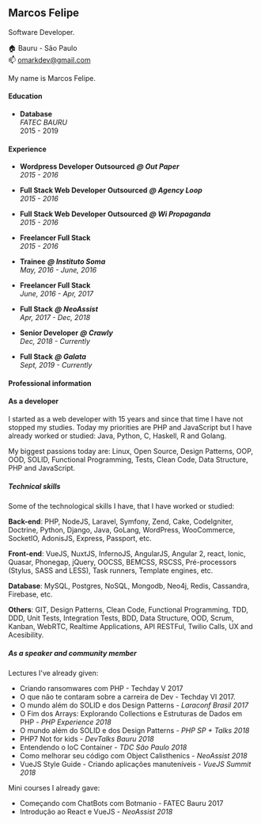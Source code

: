 ## Marcos Felipe

Software Developer.

:house:    Bauru - São Paulo <br>
:mailbox:  omarkdev@gmail.com

My name is Marcos Felipe.

#### Education

* **Database** <br>
*FATEC BAURU* <br>
2015 - 2019

#### Experience

* **Wordpress Developer Outsourced** ***@ Out Paper***<br>
*2015 - 2016*

* **Full Stack Web Developer Outsourced** ***@ Agency Loop***<br>
*2015 - 2016*

* **Full Stack Web Developer Outsourced** ***@ Wi Propaganda***<br>
*2015 - 2016*

* **Freelancer Full Stack**<br>
*2015 - 2016*

* **Trainee** ***@ Instituto Soma***<br>
*May, 2016 - June, 2016*

* **Freelancer Full Stack**<br>
*June, 2016 - Apr, 2017*

* **Full Stack** ***@ NeoAssist***<br>
*Apr, 2017 - Dec, 2018*

* **Senior Developer** ***@ Crawly***<br>
*Dec, 2018 - Currently*

* **Full Stack** ***@ Galata***<br>
*Sept, 2019 - Currently*

#### Professional information

#### As a developer

I started as a web developer with 15 years and since that time I have not stopped my studies. Today my priorities are PHP and JavaScript but I have already worked or studied: Java, Python, C, Haskell, R and Golang.

My biggest passions today are: Linux, Open Source, Design Patterns, OOP, OOD, SOLID, Functional Programming, Tests, Clean Code, Data Structure, PHP and JavaScript.

##### Technical skills 

Some of the technological skills I have, that I have worked or studied:

**Back-end**: PHP, NodeJS, Laravel, Symfony, Zend, Cake, CodeIgniter, Doctrine, Python, Django, Java, GoLang, WordPress, WooCommerce, SocketIO, AdonisJS, Express, Passport, etc.

**Front-end**: VueJS, NuxtJS, InfernoJS, AngularJS, Angular 2, react, Ionic, Quasar, Phonegap, jQuery, OOCSS, BEMCSS, RSCSS, Pré-processors (Stylus, SASS and LESS), Task runners, Template engines, etc.

**Database**: MySQL, Postgres, NoSQL, Mongodb, Neo4j, Redis, Cassandra, Firebase, etc.

**Others**: GIT, Design Patterns, Clean Code, Functional Programming, TDD, DDD, Unit Tests, Integration Tests, BDD, Data Structure, OOD, Scrum, Kanban, WebRTC, Realtime Applications, API RESTFul, Twilio Calls, UX and Acesibility.

##### As a speaker and community member

Lectures I've already given:

- Criando ransomwares com PHP - Techday V 2017
- O que não te contaram sobre a carreira de Dev - Techday VI 2017.
- O mundo além do SOLID e dos Design Patterns - *Laraconf Brasil 2017*
- O Fim dos Arrays: Explorando Collections e Estruturas de Dados em PHP - *PHP Experience 2018*
- O mundo além do SOLID e dos Design Patterns - *PHP SP + Talks 2018*
- PHP7 Not for kids - *DevTalks Bauru 2018*
- Entendendo o IoC Container - *TDC São Paulo 2018*
- Como melhorar seu código com Object Calisthenics - *NeoAssist 2018*
- VueJS Style Guide - Criando aplicações manuteníveis - *VueJS Summit 2018*

Mini courses I already gave:

- Começando com ChatBots com Botmanio - FATEC Bauru 2017
- Introdução ao React e VueJS - *NeoAssist 2018*

